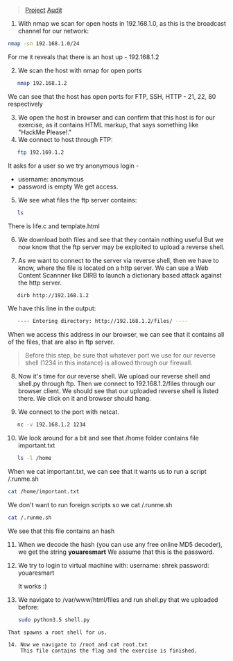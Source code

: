 > [Project](https://github.com/01-edu/public/tree/master/subjects/cybersecurity/local)
> [Audit](https://github.com/01-edu/public/tree/master/subjects/cybersecurity/local/audit)


1. With nmap we scan for open hosts in 192.168.1.0, as this is the broadcast channel for our network:
```bash
nmap -sn 192.168.1.0/24
```
For me it reveals that there is an host up - 192.168.1.2

2. We scan the host with nmap for open ports
```bash
   nmap 192.168.1.2
```
We can see that the host has open ports for FTP, SSH, HTTP - 21, 22, 80 respectively

3. We open the host in browser and can confirm that this host is for our exercise, as it contains HTML markup, that says something like "HackMe Please!."
4. We connect to host through FTP:
```bash
   ftp 192.169.1.2
```
It asks for a user so we try anonymous login - 
- username: anonymous
- password is empty 
We get access.

5. We see what files the ftp server contains:
```bash
   ls
```
There  is life.c and template.html

6. We download both files and see that they contain nothing useful
   But we now know that the ftp server may be exploited to upload a reverse shell.

7. As we want to connect to the server via reverse shell, then we have to know, where the file is located on a http server.
We can use a Web Content Scannner like DIRB to launch a dictionary based attack against the http server.
```bash
   dirb http://192.168.1.2
```
We have this line in the output:
```bash
   ---- Entering directory: http://192.168.1.2/files/ ----
```
When we access this address in our browser, we can see that it contains all of the files, that are also in ftp server.

> Before this step, be sure that whatever port we use for our reverse shell (1234 in this instance) is allowed through our firewall.

8. Now it's time for our reverse shell.
We upload our reverse shell and shell.py through ftp.
Then we connect to 192.168.1.2/files through our browser client.
We should see that our uploaded reverse shell is listed there.
We click on it and browser should hang.

9. We connect to the port with netcat.
```bash
   nc -v 192.168.1.2 1234
```

10. We look around for a bit and see that /home folder contains file important.txt
```bash
   ls -l /home
```
When we cat important.txt, we can see that it wants us to run a script /.runme.sh
```bash
cat /home/important.txt
```

We don't want to run foreign scripts so we cat /.runme.sh
```bash
cat /.runme.sh
```

We see that this file contains an hash

11. When we decode the hash (you can use any free online MD5 decoder), we get the string **youaresmart**
    We assume that this is the password.

12. We try to login to virtual machine with:
    username: shrek
	password: youaresmart
	
	It works :)

13. We navigate to /var/www/html/files and run shell.py that we uploaded before:
    ```bash
    sudo python3.5 shell.py
```
That spawns a root shell for us.

14. Now we navigate to /root and cat root.txt
    This file contains the flag and the exercise is finished.